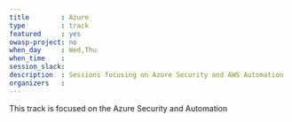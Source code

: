 ```yaml
---
title        : Azure
type         : track
featured     : yes
owasp-project: no
when_day     : Wed,Thu
when_time    :
session_slack:
description  : Sessions focusing on Azure Security and AWS Automation
organizers   :
---
```


This track is focused on the Azure Security and Automation
